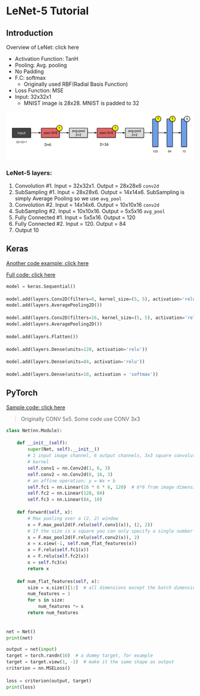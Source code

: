 # LeNet-5 Tutorial

## Introduction

Overview of LeNet: click here

* Activation Function: TanH
* Pooling: Avg. pooling
* No Padding
* F.C: softmax
  * Originally used RBF\(Radial Basis Function\)
* Loss Function: MSE 
* Input: 32x32x1
  * MNIST image is 28x28.  MNIST is padded to 32

![](../../.gitbook/assets/image%20%28231%29.png)



### LeNet-5 layers: <a id="d723"></a>

1. Convolution \#1. Input = 32x32x1. Output = 28x28x6 `conv2d`
2. SubSampling \#1. Input = 28x28x6. Output = 14x14x6. SubSampling is simply Average Pooling so we use `avg_pool`
3. Convolution \#2. Input = 14x14x6. Output = 10x10x16 `conv2d`
4. SubSampling \#2. Input = 10x10x16. Output = 5x5x16 `avg_pool`
5. Fully Connected \#1. Input = 5x5x16. Output = 120
6. Fully Connected \#2. Input = 120. Output = 84
7. Output 10

## Keras

[Another code example: click here](https://www.pyimagesearch.com/2016/08/01/lenet-convolutional-neural-network-in-python/)

[Full code: click here](https://colab.research.google.com/drive/18FSrS80KtvRW5-bedEQ3HwDKelbNfUSy#scrollTo=5zp3oRg6lP0d)

```python
model = keras.Sequential()

model.add(layers.Conv2D(filters=6, kernel_size=(5, 5), activation='relu', input_shape=(32,32,1)))
model.add(layers.AveragePooling2D())

model.add(layers.Conv2D(filters=16, kernel_size=(5, 5), activation='relu'))
model.add(layers.AveragePooling2D())

model.add(layers.Flatten())

model.add(layers.Dense(units=120, activation='relu'))

model.add(layers.Dense(units=84, activation='relu'))

model.add(layers.Dense(units=10, activation = 'softmax'))
```

## PyTorch

[Sample code: click here](https://pytorch.org/tutorials/beginner/blitz/neural_networks_tutorial.html)

> Originally CONV 5x5.  Some code use CONV 3x3



```python
class Net(nn.Module):

    def __init__(self):
        super(Net, self).__init__()
        # 1 input image channel, 6 output channels, 3x3 square convolution
        # kernel
        self.conv1 = nn.Conv2d(1, 6, 3)
        self.conv2 = nn.Conv2d(6, 16, 3)
        # an affine operation: y = Wx + b
        self.fc1 = nn.Linear(16 * 6 * 6, 120)  # 6*6 from image dimension
        self.fc2 = nn.Linear(120, 84)
        self.fc3 = nn.Linear(84, 10)

    def forward(self, x):
        # Max pooling over a (2, 2) window
        x = F.max_pool2d(F.relu(self.conv1(x)), (2, 2))
        # If the size is a square you can only specify a single number
        x = F.max_pool2d(F.relu(self.conv2(x)), 2)
        x = x.view(-1, self.num_flat_features(x))
        x = F.relu(self.fc1(x))
        x = F.relu(self.fc2(x))
        x = self.fc3(x)
        return x

    def num_flat_features(self, x):
        size = x.size()[1:]  # all dimensions except the batch dimension
        num_features = 1
        for s in size:
            num_features *= s
        return num_features


net = Net()
print(net)
```

```python
output = net(input)
target = torch.randn(10)  # a dummy target, for example
target = target.view(1, -1)  # make it the same shape as output
criterion = nn.MSELoss()

loss = criterion(output, target)
print(loss)
```

